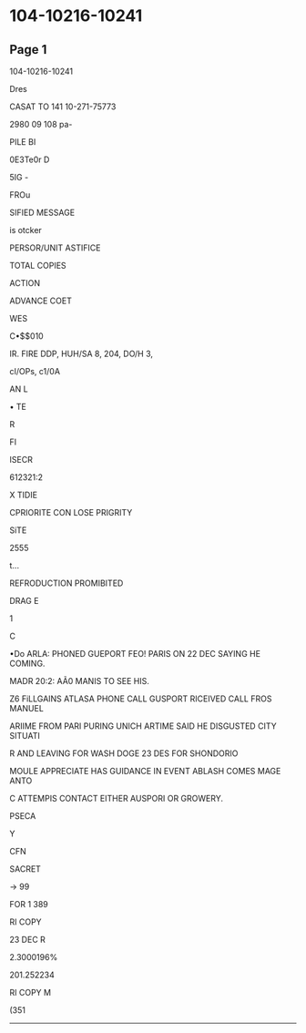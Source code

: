 # 104-10216-10241

## Page 1

104-10216-10241

Dres

CASAT TO 141 10-271-75773

2980 09 108 pa-

PILE BI

0E3Te0r D

5IG -

FROu

SIFIED MESSAGE

is otcker

PERSOR/UNIT ASTIFICE

TOTAL COPIES

ACTION

ADVANCE COET

WES

C•$$010

IR. FIRE DDP, HUH/SA 8, 204, DO/H 3,

cI/OPs, c1/0A

AN L

• TE

R

FI

ISECR

612321:2

X TIDIE

CPRIORITE CON LOSE PRIGRITY

SiTE

2555

t...

REFRODUCTION PROMIBITED

DRAG E

1

C

•Do ARLA: PHONED GUEPORT FEO! PARIS ON 22 DEC SAYING HE COMING.

MADR 20:2: AÃ0 MANIS TO SEE HIS.

Z6 FiLLGAINS ATLASA PHONE CALL GUSPORT RICEIVED CALL FROS MANUEL

ARIIME FROM PARI PURING UNICH ARTIME SAID HE DISGUSTED CITY SITUATI

R AND LEAVING FOR WASH DOGE 23 DES FOR SHONDORIO

MOULE APPRECIATE HAS GUIDANCE IN EVENT ABLASH COMES MAGE ANTO

C ATTEMPIS CONTACT EITHER AUSPORI OR GROWERY.

PSECA

Y

CFN

SACRET

→ 99

FOR 1 389

RI COPY

23 DEC R

2.3000196%

201.252234

RI COPY M

(351

---

